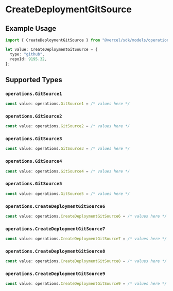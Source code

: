 # CreateDeploymentGitSource

## Example Usage

```typescript
import { CreateDeploymentGitSource } from "@vercel/sdk/models/operations";

let value: CreateDeploymentGitSource = {
  type: "github",
  repoId: 9195.32,
};
```

## Supported Types

### `operations.GitSource1`

```typescript
const value: operations.GitSource1 = /* values here */
```

### `operations.GitSource2`

```typescript
const value: operations.GitSource2 = /* values here */
```

### `operations.GitSource3`

```typescript
const value: operations.GitSource3 = /* values here */
```

### `operations.GitSource4`

```typescript
const value: operations.GitSource4 = /* values here */
```

### `operations.GitSource5`

```typescript
const value: operations.GitSource5 = /* values here */
```

### `operations.CreateDeploymentGitSource6`

```typescript
const value: operations.CreateDeploymentGitSource6 = /* values here */
```

### `operations.CreateDeploymentGitSource7`

```typescript
const value: operations.CreateDeploymentGitSource7 = /* values here */
```

### `operations.CreateDeploymentGitSource8`

```typescript
const value: operations.CreateDeploymentGitSource8 = /* values here */
```

### `operations.CreateDeploymentGitSource9`

```typescript
const value: operations.CreateDeploymentGitSource9 = /* values here */
```

